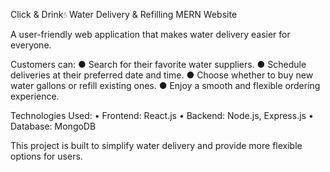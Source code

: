 Click & Drink💧
Water Delivery &  Refilling MERN Website

A user-friendly web application that makes water delivery easier for everyone. 

Customers can:
● Search for their favorite water suppliers.
● Schedule deliveries at their preferred date and time.
● Choose whether to buy new water gallons or refill existing ones.
● Enjoy a smooth and flexible ordering experience.

Technologies Used:
• Frontend: React.js
• Backend: Node.js, Express.js
• Database: MongoDB

This project is built to simplify water delivery and provide more flexible options for users.
